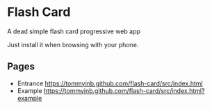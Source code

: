 # Flash Card

A dead simple flash card progressive web app

Just install it when browsing with your phone.

## Pages

- Entrance <https://tommyinb.github.com/flash-card/src/index.html>
- Example <https://tommyinb.github.com/flash-card/src/index.html?example>
